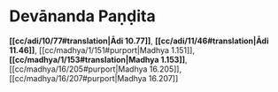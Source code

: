 # Devānanda Paṇḍita

**[[cc/adi/10/77#translation|Ādi 10.77]]**, **[[cc/adi/11/46#translation|Ādi 11.46]]**, [[cc/madhya/1/151#purport|Madhya 1.151]], **[[cc/madhya/1/153#translation|Madhya 1.153]]**, [[cc/madhya/16/205#purport|Madhya 16.205]], [[cc/madhya/16/207#purport|Madhya 16.207]]


